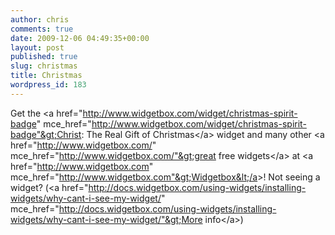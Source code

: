 ```yaml
---
author: chris
comments: true
date: 2009-12-06 04:49:35+00:00
layout: post
published: true
slug: christmas
title: Christmas
wordpress_id: 183
---
```


Get the &lt;a href="http://www.widgetbox.com/widget/christmas-spirit-badge" mce_href="http://www.widgetbox.com/widget/christmas-spirit-badge"&gt;Christ: The Real Gift of Christmas&lt;/a&gt; widget and many other &lt;a href="http://www.widgetbox.com/" mce_href="http://www.widgetbox.com/"&gt;great free widgets&lt;/a&gt; at &lt;a href="http://www.widgetbox.com" mce_href="http://www.widgetbox.com"&gt;Widgetbox&lt;/a&gt;! Not seeing a widget? (&lt;a href="http://docs.widgetbox.com/using-widgets/installing-widgets/why-cant-i-see-my-widget/" mce_href="http://docs.widgetbox.com/using-widgets/installing-widgets/why-cant-i-see-my-widget/"&gt;More info&lt;/a&gt;)
